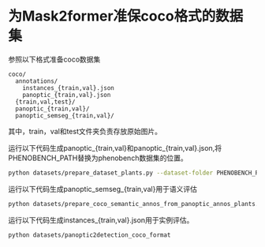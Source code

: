 # 为Mask2former准保coco格式的数据集

参照以下格式准备coco数据集

```plaintext
coco/
  annotations/
    instances_{train,val}.json
    panoptic_{train,val}.json
  {train,val,test}/
  panoptic_{train,val}/  
  panoptic_semseg_{train,val}/
```

其中，train，val和test文件夹负责存放原始图片。

运行以下代码生成panoptic_{train,val}和panoptic_{train,val}.json,将PHENOBENCH_PATH替换为phenobench数据集的位置。

```bash
python datasets/prepare_dataset_plants.py --dataset-folder PHENOBENCH_PATH --output-folder PHENOBENCH_PATH
```

运行以下代码生成panoptic_semseg_{train,val}用于语义评估

```bash
python datasets/prepare_coco_semantic_annos_from_panoptic_annos_plants.py
```

运行以下代码生成instances_{train,val}.json用于实例评估。

```bash
python datasets/panoptic2detection_coco_format
```
